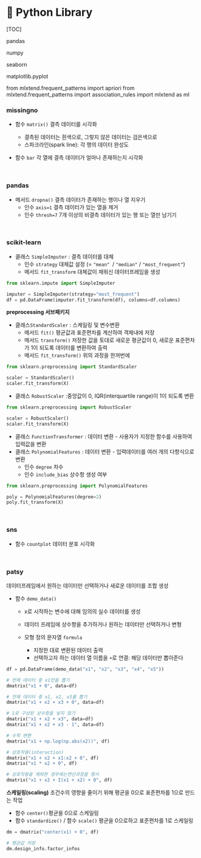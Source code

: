 # 🐍 Python Library

[TOC]

pandas

numpy

seaborn

matplotlib.pyplot

from mlxtend.frequent_patterns import apriori
from mlxtend.frequent_patterns import association_rules
import mlxtend as ml





### missingno

- 함수 `matrix()` 결측 데이터를 시각화 
  - 결측된 데이터는 흰색으로, 그렇지 않은 데이터는 검은색으로
  - 스파크라인(spark line): 각 행의 데이터 완성도

- 함수 `bar` 각 열에 결측 데이터가 얼마나 존재하는지 시각화

<br>

### pandas

- 메서드 `dropna()` 결측 데이터가 존재하는 행이나 열 지우기
  - 인수 `axis=1` 결측 데이터가 있는 열을 제거
  - 인수 `thresh=7` 7개 이상의 비결측 데이터가 있는 행 또는 열만 남기기

<br>

### scikit-learn

- 클래스 `SimpleImputer` : 결측 데이터를 대체
  - 인수 `strategy` 대체값 설정 (= `"mean" `/ `"median"` / `"most_frequent"`)
  - 메서드 `fit_transform` 대체값이 채워신 데이터프레임을 생성

```python
from sklearn.impute import SimpleImputer

imputer = SimpleImputer(strategy="most_frequent")
df = pd.DataFrame(imputer.fit_transform(df), columns=df.columns)
```

**preprocessing 서브패키지**

- 클래스`StandardScaler` : 스케일링 및 변수변환
  - 메서드 `fit()` 평균값과 표준편차를 계산하여 객체내에 저장
  - 메서드 `transform()` 저장한 값을 토대로 새로운 평균값이 0, 새로운 표준편차가 1이 되도록 데이터를 변환하여 출력
  - 메서드 `fit_transform()` 위의 과정을 한꺼번에

```python
from sklearn.preprocessing import StandardScaler

scaler = StandardScaler()
scaler.fit_transform(X)
```

- 클래스 `RobustScaler` :중앙값이 0, IQR(interquartile range)이 1이 되도록 변환

```python
from sklearn.preprocessing import RobustScaler

scaler = RobustScaler()
scaler.fit_transform(X)
```

- 클래스 `FunctionTransformer` : 데이터 변환 - 사용자가 지정한 함수를 사용하여 입력값을 변환
- 클래스 `PolynomialFeatures` : 데이터 변환 - 입력데이터를 여러 개의 다항식으로 변환
  - 인수 `degree` 차수
  - 인수 `include_bias` 상수항 생성 여부

```python
from sklearn.preprocessing import PolynomialFeatures

poly = PolynomialFeatures(degree=2)
poly.fit_transform(X)
```



<br>

### sns

- 함수 `countplot` 데이터 분포 시각화

<br>

### patsy

데이터프레임에서 원하는 데이터만 선택하거나 새로운 데이터를 조합 생성

- 함수 `demo_data()` 

  - x로 시작하는 변수에 대해 임의의 실수 데이터를 생성
  - 데이터 프레임에 상수항을 추가하거나 원하는 데이터만 선택하거나 변형

  - 모형 정의 문자열 `formula`
    - 지정한 대로 변환된 데이터 출력
    - 선택하고자 하는 데이터 열 이름을 `+`로 연결: 해당 데이터만 뽑아준다

```python
df = pd.DataFrame(demo_data("x1", "x2", "x3", "x4", "x5"))

# 전체 데이터 중 x1만을 뽑기
dmatrix("x1 + 0", data=df)

# 전체 데이터 중 x1, x2, x3를 뽑기
dmatrix("x1 + x2 + x3 + 0", data=df)

# 1로 구성된 상수항을 넣지 않기
dmatrix("x1 + x2 + x3", data=df)
dmatrix("x1 + x2 + x3 - 1", data=df)

# 수학 변환
dmatrix("x1 + np.log(np.abs(x2))", df)

# 상호작용(interaction)
dmatrix("x1 + x2 + x1:x2 + 0", df)
dmatrix("x1 * x2 + 0", df)

# 상호작용을 제외한 경우에는연산과정을 명시
dmatrix("x1 + x2 + I(x1 + x2) + 0", df)
```

**스케일링(scaling)** 조건수의 영향을 줄이기 위해 평균을 0으로 표준편차를 1으로 만드는 작업

- 함수 `center()`평균을 0으로 스케일링
- 함수 `standardize()` / 함수 `scale()` 평균을 0으로하고 표준편차를 1로 스케일링

```python
dm = dmatrix("center(x1) + 0", df)

# 평균값 저장
dm.design_info.factor_infos
```

